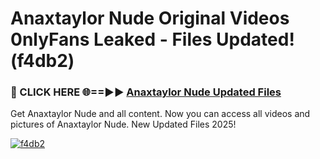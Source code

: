 # Anaxtaylor Nude Original Videos 0nlyFans Leaked - Files Updated! (f4db2)

<h3>🔴 CLICK HERE 🌐==►► <a href="https://tinyurl.com/yrmya6cz" rel="nofollow">Anaxtaylor Nude Updated Files</a></h3>

Get Anaxtaylor Nude and all content. Now you can access all videos and pictures of Anaxtaylor Nude. New Updated Files 2025!

[![f4db2](https://i.imgur.com/FMdXYCs.gif)](https://tinyurl.com/yrmya6cz)
